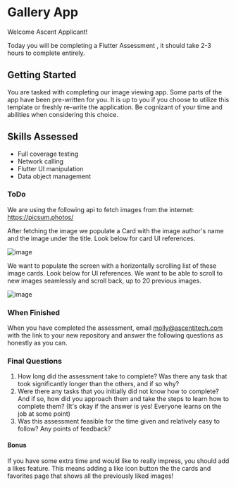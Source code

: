 # Gallery App
Welcome Ascent Applicant!

Today you will be completing a Flutter Assessment , it should take 2-3 hours to complete entirely.

## Getting Started
You are tasked with completing our image viewing app. Some parts of the app have been pre-written for you. It is up to you if you choose to utilize this template or freshly re-write the application.
Be cognizant of your time and abilities when considering this choice.

## Skills Assessed
- Full coverage testing
- Network calling
- Flutter UI manipulation
- Data object management

### ToDo

We are using the following api to fetch images from the internet: https://picsum.photos/

After fetching the image we populate a Card with the image author's name and the image under the title. Look below for card UI references.

![image](https://github.com/Dgolme1/flutter_app_gallery/assets/82067568/c753b943-07ac-44bf-8db2-8d0c345ecece)

We want to populate the screen with a horizontally scrolling list of these image cards. Look below for UI references.
We want to be able to scroll to new images seamlessly and scroll back, up to 20 previous images. 

![image](https://github.com/Dgolme1/flutter_app_gallery/assets/82067568/31014ae2-55c5-416b-aa88-5d6e7235a4ac)

### When Finished
When you have completed the assessment, email molly@ascentitech.com with the link to your new repository and answer the following questions as honestly as you can.

### Final Questions
1) How long did the assessment take to complete? Was there any task that took significantly longer than the others, and if so why?
2) Were there any tasks that you initially did not know how to complete? And if so, how did you approach them and take the steps to learn how to complete them? (It's okay if the answer is yes! Everyone learns on the job at some point)
3) Was this assessment feasible for the time given and relatively easy to follow? Any points of feedback?


#### Bonus
If you have some extra time and would like to really impress, you should add a likes feature. This means adding a like icon button the the cards and favorites page that shows all the previously liked images!

